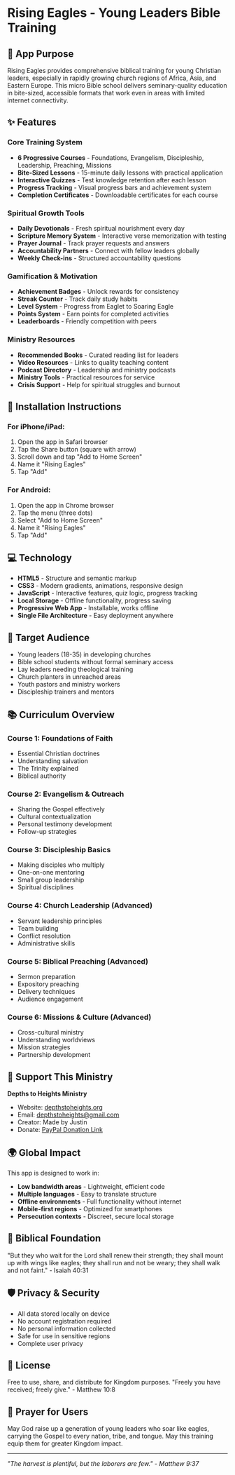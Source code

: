 # Rising Eagles - Young Leaders Bible Training

## 🦅 App Purpose

Rising Eagles provides comprehensive biblical training for young Christian leaders, especially in rapidly growing church regions of Africa, Asia, and Eastern Europe. This micro Bible school delivers seminary-quality education in bite-sized, accessible formats that work even in areas with limited internet connectivity.

## ✨ Features

### Core Training System
- **6 Progressive Courses** - Foundations, Evangelism, Discipleship, Leadership, Preaching, Missions
- **Bite-Sized Lessons** - 15-minute daily lessons with practical application
- **Interactive Quizzes** - Test knowledge retention after each lesson
- **Progress Tracking** - Visual progress bars and achievement system
- **Completion Certificates** - Downloadable certificates for each course

### Spiritual Growth Tools
- **Daily Devotionals** - Fresh spiritual nourishment every day
- **Scripture Memory System** - Interactive verse memorization with testing
- **Prayer Journal** - Track prayer requests and answers
- **Accountability Partners** - Connect with fellow leaders globally
- **Weekly Check-ins** - Structured accountability questions

### Gamification & Motivation
- **Achievement Badges** - Unlock rewards for consistency
- **Streak Counter** - Track daily study habits
- **Level System** - Progress from Eaglet to Soaring Eagle
- **Points System** - Earn points for completed activities
- **Leaderboards** - Friendly competition with peers

### Ministry Resources
- **Recommended Books** - Curated reading list for leaders
- **Video Resources** - Links to quality teaching content
- **Podcast Directory** - Leadership and ministry podcasts
- **Ministry Tools** - Practical resources for service
- **Crisis Support** - Help for spiritual struggles and burnout

## 📱 Installation Instructions

### For iPhone/iPad:
1. Open the app in Safari browser
2. Tap the Share button (square with arrow)
3. Scroll down and tap "Add to Home Screen"
4. Name it "Rising Eagles"
5. Tap "Add"

### For Android:
1. Open the app in Chrome browser
2. Tap the menu (three dots)
3. Select "Add to Home Screen"  
4. Name it "Rising Eagles"
5. Tap "Add"

## 💻 Technology

- **HTML5** - Structure and semantic markup
- **CSS3** - Modern gradients, animations, responsive design
- **JavaScript** - Interactive features, quiz logic, progress tracking
- **Local Storage** - Offline functionality, progress saving
- **Progressive Web App** - Installable, works offline
- **Single File Architecture** - Easy deployment anywhere

## 🎯 Target Audience

- Young leaders (18-35) in developing churches
- Bible school students without formal seminary access
- Lay leaders needing theological training
- Church planters in unreached areas
- Youth pastors and ministry workers
- Discipleship trainers and mentors

## 📚 Curriculum Overview

### Course 1: Foundations of Faith
- Essential Christian doctrines
- Understanding salvation
- The Trinity explained
- Biblical authority

### Course 2: Evangelism & Outreach
- Sharing the Gospel effectively
- Cultural contextualization
- Personal testimony development
- Follow-up strategies

### Course 3: Discipleship Basics
- Making disciples who multiply
- One-on-one mentoring
- Small group leadership
- Spiritual disciplines

### Course 4: Church Leadership (Advanced)
- Servant leadership principles
- Team building
- Conflict resolution
- Administrative skills

### Course 5: Biblical Preaching (Advanced)
- Sermon preparation
- Expository preaching
- Delivery techniques
- Audience engagement

### Course 6: Missions & Culture (Advanced)
- Cross-cultural ministry
- Understanding worldviews
- Mission strategies
- Partnership development

## 🤝 Support This Ministry

**Depths to Heights Ministry**
- Website: [depthstoheights.org](https://depthstoheights.org)
- Email: depthstoheights@gmail.com
- Creator: Made by Justin
- Donate: [PayPal Donation Link](https://www.paypal.com/donate/?hosted_button_id=8GRE7B8C3TP2U)

## 🌍 Global Impact

This app is designed to work in:
- **Low bandwidth areas** - Lightweight, efficient code
- **Multiple languages** - Easy to translate structure
- **Offline environments** - Full functionality without internet
- **Mobile-first regions** - Optimized for smartphones
- **Persecution contexts** - Discreet, secure local storage

## 📖 Biblical Foundation

"But they who wait for the Lord shall renew their strength; they shall mount up with wings like eagles; they shall run and not be weary; they shall walk and not faint." - Isaiah 40:31

## 🛡️ Privacy & Security

- All data stored locally on device
- No account registration required
- No personal information collected
- Safe for use in sensitive regions
- Complete user privacy

## 📜 License

Free to use, share, and distribute for Kingdom purposes.
"Freely you have received; freely give." - Matthew 10:8

## 🙏 Prayer for Users

May God raise up a generation of young leaders who soar like eagles, carrying the Gospel to every nation, tribe, and tongue. May this training equip them for greater Kingdom impact.

---

*"The harvest is plentiful, but the laborers are few." - Matthew 9:37*
